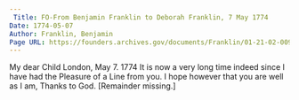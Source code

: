 ```yaml
---
 Title: FO-From Benjamin Franklin to Deborah Franklin, 7 May 1774
Date: 1774-05-07
Author: Franklin, Benjamin
Page URL: https://founders.archives.gov/documents/Franklin/01-21-02-0098
---
```


My dear Child
London, May 7. 1774
It is now a very long time indeed since I have had the Pleasure of a Line from you. I hope however that you are well as I am, Thanks to God. [Remainder missing.]

